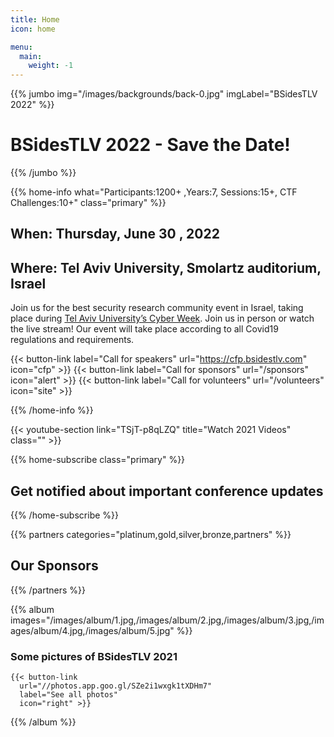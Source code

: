 ```yaml
---
title: Home
icon: home

menu:
  main:
    weight: -1
---
```


{{% jumbo img="/images/backgrounds/back-0.jpg" imgLabel="BSidesTLV 2022" %}}

# BSidesTLV 2022 - Save the Date!

{{% /jumbo %}}

{{% home-info what="Participants:1200+ ,Years:7, Sessions:15+, CTF Challenges:10+" class="primary" %}}

## When: Thursday, June 30 , 2022

## Where: Tel Aviv University, Smolartz auditorium, Israel

Join us for the best security research community event in Israel, taking place during [Tel Aviv University’s Cyber Week](https://cyberweek.tau.ac.il/). Join us in person or watch the live stream!
Our event will take place according to all Covid19 regulations and requirements.

{{< button-link label="Call for speakers" url="https://cfp.bsidestlv.com" icon="cfp" >}}
{{< button-link label="Call for sponsors" url="/sponsors" icon="alert" >}}
{{< button-link label="Call for volunteers" url="/volunteers" icon="site" >}}
&nbsp;
&nbsp;

{{% /home-info %}}

{{< youtube-section link="TSjT-p8qLZQ" title="Watch 2021 Videos" class="" >}}

{{% home-subscribe  class="primary" %}}

## Get notified about important conference updates

{{% /home-subscribe %}}

{{% partners categories="platinum,gold,silver,bronze,partners" %}}

## Our Sponsors

{{% /partners %}}

{{% album images="/images/album/1.jpg,/images/album/2.jpg,/images/album/3.jpg,/images/album/4.jpg,/images/album/5.jpg" %}}

### Some pictures of **BSidesTLV 2021**

    {{< button-link
      url="//photos.app.goo.gl/SZe2i1wxgk1tXDHm7"
      label="See all photos"
      icon="right" >}}

{{% /album  %}}
